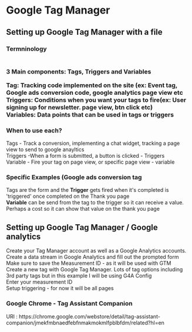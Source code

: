 # Google Tag Manager
## Setting up Google Tag Manager with a file
<h3>Termninology<h3><br />
<strong>3 Main components: Tags, Triggers and Variables</strong> <br />
<p>Tag: Tracking code implemented on the site (ex: Event tag, Google ads conversion code, google analytics page view etc<br />
Triggers: Conditions when you want your tags to fire(ex: User signing up for newsletter. page view, btn click etc)<br />
Variables: Data points that can be used in tags or triggers</p>

<h3>When to use each?</h3>
<p>Tags - Track a conversion, implementing a chat widget, tracking a page view to send to google anayltics<br />
Triggers -When a form is submitted, a button is clicked - Triggers <br />
Variable - Fire your tag on page view, or specific page view - variable<br /></p>

<h3>Specific Examples (Google ads conversion tag</h3>
<p><bold>Tags</bold> are the form and the <strong>Trigger</strong> gets fired when it's completed is 'triggered' once completed on the Thank you page<br />
<strong>Variable</strong> can be send from the tag to the trigger so it can receive a value. Perhaps a cost so it can show that value on the thank you page</p>

## Setting up Google Tag Manager / Google analytics
<p>
Create your Tag Manager account as well as a Google Analytics accounts. <br />
Create a data stream in Google Analytics and fill out the prompted form <br />
<bold>
Make sure to save the Measurement ID - as it will be used with GTM
</bold><br />
Create a new tag with Google Tag Manager. Lots of tag options including 3rd party tags but in this example I will be using G4A Config<br />
Enter your measurement ID <br />
Setup triggering - for now it will be all pages
</p>
<h3>Google Chrome - Tag Assistant Companion</h3>
<p>
URl : https://chrome.google.com/webstore/detail/tag-assistant-companion/jmekfmbnaedfebfnmakmokmlfpblbfdm/related?hl=en
</p>
